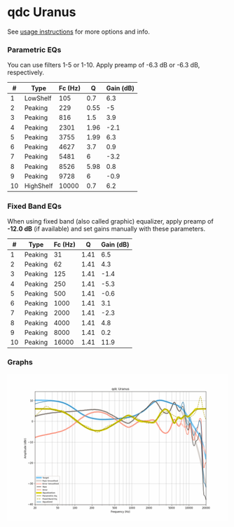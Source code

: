 # qdc Uranus
See [usage instructions](https://github.com/jaakkopasanen/AutoEq#usage) for more options and info.

### Parametric EQs
You can use filters 1-5 or 1-10. Apply preamp of -6.3 dB or -6.3 dB, respectively.

|   # | Type      |   Fc (Hz) |    Q |   Gain (dB) |
|-----|-----------|-----------|------|-------------|
|   1 | LowShelf  |       105 | 0.7  |         6.3 |
|   2 | Peaking   |       229 | 0.55 |        -5   |
|   3 | Peaking   |       816 | 1.5  |         3.9 |
|   4 | Peaking   |      2301 | 1.96 |        -2.1 |
|   5 | Peaking   |      3755 | 1.99 |         6.3 |
|   6 | Peaking   |      4627 | 3.7  |         0.9 |
|   7 | Peaking   |      5481 | 6    |        -3.2 |
|   8 | Peaking   |      8526 | 5.98 |         0.8 |
|   9 | Peaking   |      9728 | 6    |        -0.9 |
|  10 | HighShelf |     10000 | 0.7  |         6.2 |

### Fixed Band EQs
When using fixed band (also called graphic) equalizer, apply preamp of **-12.0 dB** (if available) and set gains manually with these parameters.

|   # | Type    |   Fc (Hz) |    Q |   Gain (dB) |
|-----|---------|-----------|------|-------------|
|   1 | Peaking |        31 | 1.41 |         6.5 |
|   2 | Peaking |        62 | 1.41 |         4.3 |
|   3 | Peaking |       125 | 1.41 |        -1.4 |
|   4 | Peaking |       250 | 1.41 |        -5.3 |
|   5 | Peaking |       500 | 1.41 |        -0.6 |
|   6 | Peaking |      1000 | 1.41 |         3.1 |
|   7 | Peaking |      2000 | 1.41 |        -2.3 |
|   8 | Peaking |      4000 | 1.41 |         4.8 |
|   9 | Peaking |      8000 | 1.41 |         0.2 |
|  10 | Peaking |     16000 | 1.41 |        11.9 |

### Graphs
![](./qdc%20Uranus.png)
